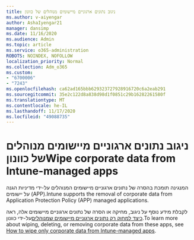 ```yaml
---
title: ניגוב נתונים ארגוניים מיישומים מנוהלים של כוונון
ms.author: v-aiyengar
author: AshaIyengar21
manager: dansimp
ms.date: 11/16/2020
ms.audience: Admin
ms.topic: article
ms.service: o365-administration
ROBOTS: NOINDEX, NOFOLLOW
localization_priority: Normal
ms.collection: Adm_o365
ms.custom:
- "6700006"
- "7243"
ms.openlocfilehash: ca62ad165bbb629323727928916720c6a2eab291
ms.sourcegitcommit: 35e2c122d8a838d98d1f0851c29b16282261580f
ms.translationtype: MT
ms.contentlocale: he-IL
ms.lasthandoff: 11/17/2020
ms.locfileid: "49088735"
---
```

# <a name="wipe-corporate-data-from-intune-managed-apps"></a><span data-ttu-id="f24ec-102">ניגוב נתונים ארגוניים מיישומים מנוהלים של כוונון</span><span class="sxs-lookup"><span data-stu-id="f24ec-102">Wipe corporate data from Intune-managed apps</span></span>

<span data-ttu-id="f24ec-103">המנגינה תומכת בהסרה של נתונים ארגוניים מיישומים המנוהלים על-ידי מדיניות הגנה על יישומים (APP).</span><span class="sxs-lookup"><span data-stu-id="f24ec-103">Intune supports the removal of corporate data from Application Protection Policy (APP) managed applications.</span></span> 

<span data-ttu-id="f24ec-104">לקבלת מידע נוסף על ניגוב, מחיקה או הסרה של נתונים ארגוניים מיישומים אלה, ראה [כיצד למחוק רק נתונים ארגוניים מיישומים שמנוהלים](https://docs.microsoft.com/mem/intune/apps/apps-selective-wipe)על-ידי כוונון.</span><span class="sxs-lookup"><span data-stu-id="f24ec-104">To learn more about wiping, deleting, or removing corporate data from these apps, see [How to wipe only corporate data from Intune-managed apps](https://docs.microsoft.com/mem/intune/apps/apps-selective-wipe).</span></span>
